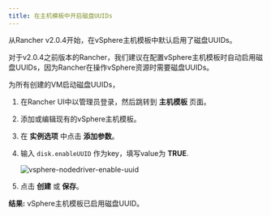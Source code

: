 ```yaml
---
title: 在主机模板中开启磁盘UUIDs
---
```


从Rancher v2.0.4开始，在vSphere主机模板中默认启用了磁盘UUIDs。

对于v2.0.4之前版本的Rancher，我们建议在配置vSphere主机模板时自动启用磁盘UUIDs，因为Rancher在操作vSphere资源时需要磁盘UUIDs。

为所有创建的VM启动磁盘UUIDs，

1. 在Rancher UI中以管理员登录，然后跳转到 **主机模板** 页面。

2. 添加或编辑现有的vSphere主机模板。

3. 在 **实例选项** 中点击 **添加参数**。

4. 输入 `disk.enableUUID` 作为key，填写value为 **TRUE**.

   ![vsphere-nodedriver-enable-uuid](/img/rke/vsphere-nodedriver-enable-uuid.png")

5. 点击 **创建** 或 **保存**。

**结果:** vSphere主机模板已启用磁盘UUID。
